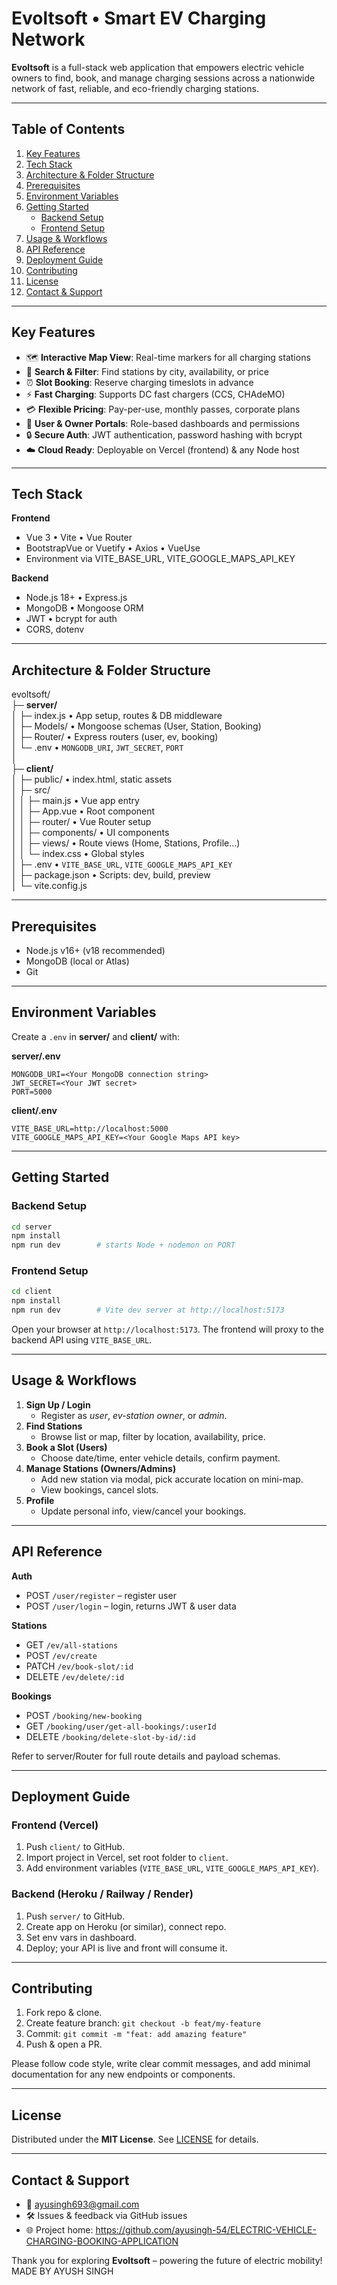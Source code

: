# Evoltsoft • Smart EV Charging Network

**Evoltsoft** is a full-stack web application that empowers electric vehicle owners to find, book, and manage charging sessions across a nationwide network of fast, reliable, and eco-friendly charging stations.

---

## Table of Contents

1. [Key Features](#key-features)
2. [Tech Stack](#tech-stack)
3. [Architecture & Folder Structure](#architecture--folder-structure)
4. [Prerequisites](#prerequisites)
5. [Environment Variables](#environment-variables)
6. [Getting Started](#getting-started)
   - [Backend Setup](#backend-setup)
   - [Frontend Setup](#frontend-setup)
7. [Usage & Workflows](#usage--workflows)
8. [API Reference](#api-reference)
9. [Deployment Guide](#deployment-guide)
10. [Contributing](#contributing)
11. [License](#license)
12. [Contact & Support](#contact--support)

---

## Key Features

- 🗺️ **Interactive Map View**: Real-time markers for all charging stations
- 🔎 **Search & Filter**: Find stations by city, availability, or price
- ⏰ **Slot Booking**: Reserve charging timeslots in advance
- ⚡ **Fast Charging**: Supports DC fast chargers (CCS, CHAdeMO)
- 💳 **Flexible Pricing**: Pay-per-use, monthly passes, corporate plans
- 👤 **User & Owner Portals**: Role-based dashboards and permissions
- 🔒 **Secure Auth**: JWT authentication, password hashing with bcrypt
- ☁️ **Cloud Ready**: Deployable on Vercel (frontend) & any Node host

---

## Tech Stack

**Frontend**

- Vue 3 • Vite • Vue Router
- BootstrapVue or Vuetify • Axios • VueUse
- Environment via VITE_BASE_URL, VITE_GOOGLE_MAPS_API_KEY

**Backend**

- Node.js 18+ • Express.js
- MongoDB • Mongoose ORM
- JWT • bcrypt for auth
- CORS, dotenv

---

## Architecture & Folder Structure

evoltsoft/  
├─ **server/**  
│ ├─ index.js • App setup, routes & DB middleware  
│ ├─ Models/ • Mongoose schemas (User, Station, Booking)  
│ ├─ Router/ • Express routers (user, ev, booking)  
│ └─ .env • `MONGODB_URI`, `JWT_SECRET`, `PORT`  
│  
├─ **client/**  
│ ├─ public/ • index.html, static assets  
│ ├─ src/  
│ │ ├─ main.js • Vue app entry  
│ │ ├─ App.vue • Root component  
│ │ ├─ router/ • Vue Router setup  
│ │ ├─ components/ • UI components  
│ │ ├─ views/ • Route views (Home, Stations, Profile…)  
│ │ └─ index.css • Global styles  
│ ├─ .env • `VITE_BASE_URL`, `VITE_GOOGLE_MAPS_API_KEY`  
│ ├─ package.json • Scripts: dev, build, preview  
│ └─ vite.config.js

---

## Prerequisites

- Node.js v16+ (v18 recommended)
- MongoDB (local or Atlas)
- Git

---

## Environment Variables

Create a `.env` in **server/** and **client/** with:

**server/.env**

```
MONGODB_URI=<Your MongoDB connection string>
JWT_SECRET=<Your JWT secret>
PORT=5000
```

**client/.env**

```
VITE_BASE_URL=http://localhost:5000
VITE_GOOGLE_MAPS_API_KEY=<Your Google Maps API key>
```

---

## Getting Started

### Backend Setup

```bash
cd server
npm install
npm run dev        # starts Node + nodemon on PORT
```

### Frontend Setup

```bash
cd client
npm install
npm run dev        # Vite dev server at http://localhost:5173
```

Open your browser at `http://localhost:5173`. The frontend will proxy to the backend API using `VITE_BASE_URL`.

---

## Usage & Workflows

1. **Sign Up / Login**
   - Register as _user_, _ev-station owner_, or _admin_.
2. **Find Stations**
   - Browse list or map, filter by location, availability, price.
3. **Book a Slot (Users)**
   - Choose date/time, enter vehicle details, confirm payment.
4. **Manage Stations (Owners/Admins)**
   - Add new station via modal, pick accurate location on mini-map.
   - View bookings, cancel slots.
5. **Profile**
   - Update personal info, view/cancel your bookings.

---

## API Reference

**Auth**

- POST `/user/register` – register user
- POST `/user/login` – login, returns JWT & user data

**Stations**

- GET `/ev/all-stations`
- POST `/ev/create`
- PATCH `/ev/book-slot/:id`
- DELETE `/ev/delete/:id`

**Bookings**

- POST `/booking/new-booking`
- GET `/booking/user/get-all-bookings/:userId`
- DELETE `/booking/delete-slot-by-id/:id`

Refer to server/Router for full route details and payload schemas.

---

## Deployment Guide

### Frontend (Vercel)

1. Push `client/` to GitHub.
2. Import project in Vercel, set root folder to `client`.
3. Add environment variables (`VITE_BASE_URL`, `VITE_GOOGLE_MAPS_API_KEY`).

### Backend (Heroku / Railway / Render)

1. Push `server/` to GitHub.
2. Create app on Heroku (or similar), connect repo.
3. Set env vars in dashboard.
4. Deploy; your API is live and front will consume it.

---

## Contributing

1. Fork repo & clone.
2. Create feature branch: `git checkout -b feat/my-feature`
3. Commit: `git commit -m "feat: add amazing feature"`
4. Push & open a PR.

Please follow code style, write clear commit messages, and add minimal documentation for any new endpoints or components.

---

## License

Distributed under the **MIT License**. See [LICENSE](LICENSE) for details.

---

## Contact & Support

- 📧 ayusingh693@gmail.com
- 🛠️ Issues & feedback via GitHub issues
- 🌐 Project home: https://github.com/ayusingh-54/ELECTRIC-VEHICLE-CHARGING-BOOKING-APPLICATION

Thank you for exploring **Evoltsoft** – powering the future of electric mobility! MADE BY AYUSH SINGH
